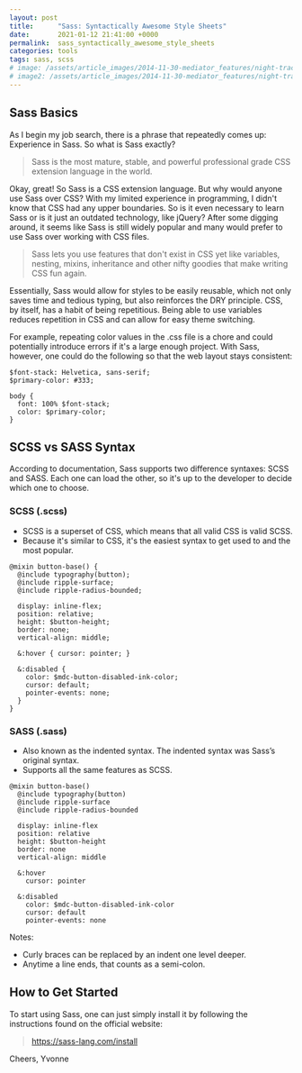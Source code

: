 ```yaml
---
layout: post
title:      "Sass: Syntactically Awesome Style Sheets"
date:       2021-01-12 21:41:00 +0000
permalink:  sass_syntactically_awesome_style_sheets
categories: tools
tags: sass, scss
# image: /assets/article_images/2014-11-30-mediator_features/night-track.JPG
# image2: /assets/article_images/2014-11-30-mediator_features/night-track-mobile.JPG
---
```


## Sass Basics

As I begin my job search, there is a phrase that repeatedly comes up: Experience in Sass. So what is Sass exactly?

> Sass is the most mature, stable, and powerful professional grade CSS extension language in the world.

Okay, great! So Sass is a CSS extension language. But why would anyone use Sass over CSS? With my limited experience in programming, I didn't know that CSS had any upper boundaries. So is it even necessary to learn Sass or is it just an outdated technology, like jQuery? After some digging around, it seems like Sass is still widely popular and many would prefer to use Sass over working with CSS files.

> Sass lets you use features that don't exist in CSS yet like variables, nesting, mixins, inheritance and other nifty goodies that make writing CSS fun again.

Essentially, Sass would allow for styles to be easily reusable, which not only saves time and tedious typing, but also reinforces the DRY principle. CSS, by itself, has a habit of being repetitious. Being able to use variables reduces repetition in CSS and can allow for easy theme switching.

For example, repeating color values in the .css file is a chore and could potentially introduce errors if it's a large enough project. With Sass, however, one could do the following so that the web layout stays consistent:

```
$font-stack: Helvetica, sans-serif;
$primary-color: #333;

body {
  font: 100% $font-stack;
  color: $primary-color;
}
```

## SCSS vs SASS Syntax

According to documentation, Sass supports two difference syntaxes: SCSS and SASS. Each one can load the other, so it's up to the developer to decide which one to choose.

### SCSS (.scss)
- SCSS is a superset of CSS, which means that all valid CSS is valid SCSS.
- Because it's similar to CSS, it's the easiest syntax to get used to and the most popular.

```
@mixin button-base() {
  @include typography(button);
  @include ripple-surface;
  @include ripple-radius-bounded;

  display: inline-flex;
  position: relative;
  height: $button-height;
  border: none;
  vertical-align: middle;

  &:hover { cursor: pointer; }

  &:disabled {
    color: $mdc-button-disabled-ink-color;
    cursor: default;
    pointer-events: none;
  }
}
```

### SASS (.sass)
- Also known as the indented syntax. The indented syntax was Sass’s original syntax. 
- Supports all the same features as SCSS.

```
@mixin button-base()
  @include typography(button)
  @include ripple-surface
  @include ripple-radius-bounded

  display: inline-flex
  position: relative
  height: $button-height
  border: none
  vertical-align: middle

  &:hover
    cursor: pointer

  &:disabled
    color: $mdc-button-disabled-ink-color
    cursor: default
    pointer-events: none
```

Notes:
- Curly braces can be replaced by an indent one level deeper.
- Anytime a line ends, that counts as a semi-colon.

## How to Get Started

To start using Sass, one can just simply install it by following the instructions found on the official website:

> https://sass-lang.com/install

Cheers,
Yvonne
